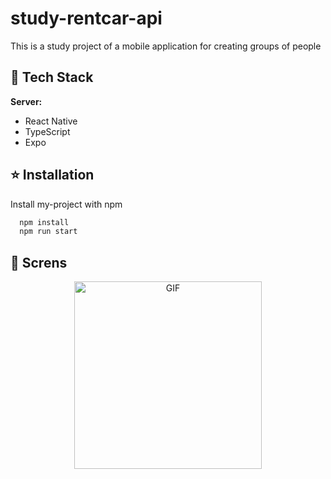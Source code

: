 # study-rentcar-api

This is a study project of a mobile application for creating groups of people

## 📘 Tech Stack

**Server:**

- React Native
- TypeScript
- Expo

## ⭐ Installation

Install my-project with npm

```bash
  npm install
  npm run start
```

## 📸 Screns

<p align="center">
  <img src="./github/gifs/iPhone14.gif" alt="GIF" width="300px" />
</p>
